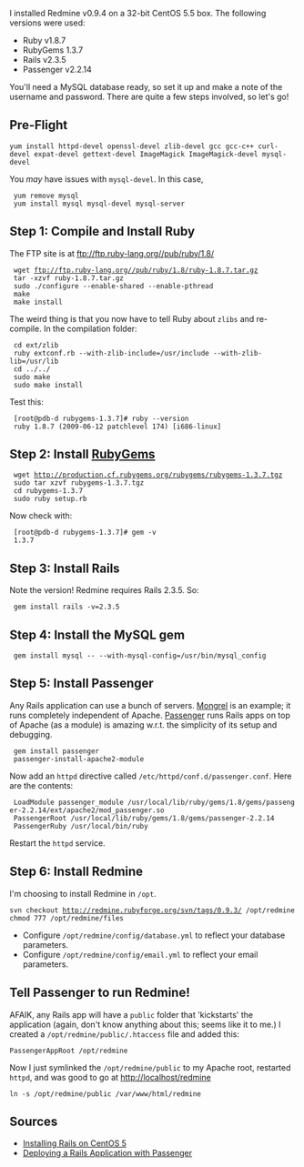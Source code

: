 I installed Redmine v0.9.4 on a 32-bit CentOS 5.5 box. The following
versions were used:

-   Ruby v1.8.7
-   RubyGems 1.3.7
-   Rails v2.3.5
-   Passenger v2.2.14

You'll need a MySQL database ready, so set it up and make a note of the
username and password. There are quite a few steps involved, so let's
go!

Pre-Flight
----------

`yum install httpd-devel openssl-devel zlib-devel gcc gcc-c++ curl-devel expat-devel gettext-devel ImageMagick ImageMagick-devel mysql-devel`

You *may* have issues with `mysql-devel`. In this case,

` yum remove mysql`  
` yum install mysql mysql-devel mysql-server`

Step 1: Compile and Install Ruby
--------------------------------

The FTP site is at <ftp://ftp.ruby-lang.org//pub/ruby/1.8/>

` wget `[`ftp://ftp.ruby-lang.org//pub/ruby/1.8/ruby-1.8.7.tar.gz`](ftp://ftp.ruby-lang.org//pub/ruby/1.8/ruby-1.8.7.tar.gz)  
` tar -xzvf ruby-1.8.7.tar.gz`  
` sudo ./configure --enable-shared --enable-pthread`  
` make`  
` make install`

The weird thing is that you now have to tell Ruby about `zlibs` and
re-compile. In the compilation folder:

` cd ext/zlib`  
` ruby extconf.rb --with-zlib-include=/usr/include --with-zlib-lib=/usr/lib`  
` cd ../../`  
` sudo make`  
` sudo make install`

Test this:

` [root@pdb-d rubygems-1.3.7]# ruby --version`  
` ruby 1.8.7 (2009-06-12 patchlevel 174) [i686-linux]`

Step 2: Install [RubyGems](http://rubygems.org/pages/download)
--------------------------------------------------------------

` wget `[`http://production.cf.rubygems.org/rubygems/rubygems-1.3.7.tgz`](http://production.cf.rubygems.org/rubygems/rubygems-1.3.7.tgz)  
` sudo tar xzvf rubygems-1.3.7.tgz`  
` cd rubygems-1.3.7`  
` sudo ruby setup.rb`

Now check with:

` [root@pdb-d rubygems-1.3.7]# gem -v`  
` 1.3.7`

Step 3: Install Rails
---------------------

Note the version! Redmine requires Rails 2.3.5. So:

` gem install rails -v=2.3.5`

Step 4: Install the MySQL gem
-----------------------------

` gem install mysql -- --with-mysql-config=/usr/bin/mysql_config`

Step 5: Install Passenger
-------------------------

Any Rails application can use a bunch of servers.
[Mongrel](http://rubyforge.org/projects/mongrel/) is an example; it runs
completely independent of Apache. [Passenger](http://www.modrails.com/)
runs Rails apps on top of Apache (as a module) is amazing w.r.t. the
simplicity of its setup and debugging.

` gem install passenger`  
` passenger-install-apache2-module`

Now add an `httpd` directive called `/etc/httpd/conf.d/passenger.conf`.
Here are the contents:

` LoadModule passenger_module /usr/local/lib/ruby/gems/1.8/gems/passenger-2.2.14/ext/apache2/mod_passenger.so`  
` PassengerRoot /usr/local/lib/ruby/gems/1.8/gems/passenger-2.2.14`  
` PassengerRuby /usr/local/bin/ruby`

Restart the `httpd` service.

Step 6: Install Redmine
-----------------------

I'm choosing to install Redmine in `/opt`.

`svn checkout `[`http://redmine.rubyforge.org/svn/tags/0.9.3/`](http://redmine.rubyforge.org/svn/tags/0.9.3/)` /opt/redmine`  
`chmod 777 /opt/redmine/files`

-   Configure `/opt/redmine/config/database.yml` to reflect your
    database parameters.
-   Configure `/opt/redmine/config/email.yml` to reflect your
    email parameters.

Tell Passenger to run Redmine!
------------------------------

AFAIK, any Rails app will have a `public` folder that 'kickstarts' the
application (again, don't know anything about this; seems like it to
me.) I created a `/opt/redmine/public/.htaccess` file and added this:

`PassengerAppRoot /opt/redmine`

Now I just symlinked the `/opt/redmine/public` to my Apache root,
restarted `httpd`, and was good to go at <http://localhost/redmine>

`ln -s /opt/redmine/public /var/www/html/redmine`

Sources
-------

-   [Installing Rails on CentOS
    5](http://www.catapult-creative.com/2009/02/04/installing-rails-on-centos-5/)
-   [Deploying a Rails Application with
    Passenger](http://wiki.ocssolutions.com/Deploying_a_Rails_Application_With_Passenger)




